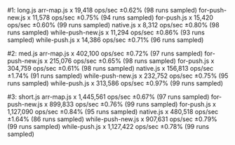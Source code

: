 #1: long.js
  arr-map.js x 19,418 ops/sec ±0.62% (98 runs sampled)
  for-push-new.js x 11,578 ops/sec ±0.75% (94 runs sampled)
  for-push.js x 15,420 ops/sec ±0.60% (99 runs sampled)
  native.js x 8,312 ops/sec ±0.80% (98 runs sampled)
  while-push-new.js x 11,294 ops/sec ±0.86% (93 runs sampled)
  while-push.js x 14,386 ops/sec ±0.71% (96 runs sampled)

#2: med.js
  arr-map.js x 402,100 ops/sec ±0.72% (97 runs sampled)
  for-push-new.js x 215,076 ops/sec ±0.65% (98 runs sampled)
  for-push.js x 304,759 ops/sec ±0.61% (98 runs sampled)
  native.js x 156,813 ops/sec ±1.74% (91 runs sampled)
  while-push-new.js x 232,752 ops/sec ±0.75% (95 runs sampled)
  while-push.js x 313,586 ops/sec ±0.97% (99 runs sampled)

#3: short.js
  arr-map.js x 1,445,561 ops/sec ±0.67% (97 runs sampled)
  for-push-new.js x 899,833 ops/sec ±0.76% (99 runs sampled)
  for-push.js x 1,127,090 ops/sec ±0.84% (95 runs sampled)
  native.js x 480,518 ops/sec ±1.64% (86 runs sampled)
  while-push-new.js x 907,631 ops/sec ±0.79% (99 runs sampled)
  while-push.js x 1,127,422 ops/sec ±0.78% (99 runs sampled)

